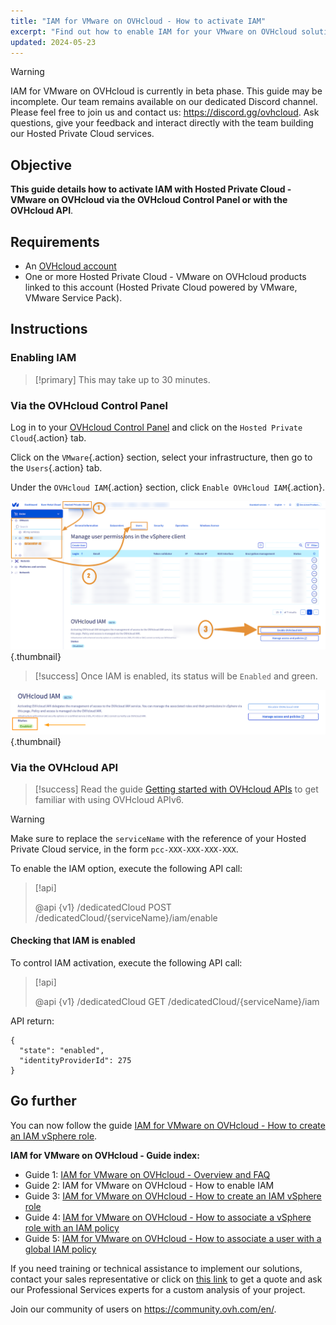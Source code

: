 ```yaml
---
title: "IAM for VMware on OVHcloud - How to activate IAM"
excerpt: "Find out how to enable IAM for your VMware on OVHcloud solution via the OVHcloud Control Panel or via the OVHcloud API"
updated: 2024-05-23
---
```


> [!warning]
> IAM for VMware on OVHcloud is currently in beta phase.
> This guide may be incomplete. Our team remains available on our dedicated Discord channel. Please feel free to join us and contact us: <https://discord.gg/ovhcloud>. Ask questions, give your feedback and interact directly with the team building our Hosted Private Cloud services.

## Objective

**This guide details how to activate IAM with Hosted Private Cloud - VMware on OVHcloud via the OVHcloud Control Panel or with the OVHcloud API**.

## Requirements

- An [OVHcloud account](/pages/account_and_service_management/account_information/ovhcloud-account-creation)
- One or more Hosted Private Cloud - VMware on OVHcloud products linked to this account (Hosted Private Cloud powered by VMware, VMware Service Pack).

## Instructions

### Enabling IAM

> [!primary]
> This may take up to 30 minutes.

### Via the OVHcloud Control Panel

Log in to your [OVHcloud Control Panel](/links/manager) and click on the `Hosted Private Cloud`{.action} tab.

Click on the `VMware`{.action} section, select your infrastructure, then go to the `Users`{.action} tab.

Under the `OVHcloud IAM`{.action} section, click `Enable OVHcloud IAM`{.action}.

![Enable IAM](images/iam_enable_2.png){.thumbnail}

> [!success]
> Once IAM is enabled, its status will be `Enabled` and green.

![Enable IAM](images/iam_enable_3.png){.thumbnail}

### Via the OVHcloud API

> [!success]
> Read the guide [Getting started with OVHcloud APIs](/pages/manage_and_operate/api/first-steps) to get familiar with using OVHcloud APIv6.

> [!warning]
> Make sure to replace the `serviceName` with the reference of your Hosted Private Cloud service, in the form `pcc-XXX-XXX-XXX-XXX`.

To enable the IAM option, execute the following API call:

> [!api]
>
> @api {v1} /dedicatedCloud POST /dedicatedCloud/{serviceName}/iam/enable
>

#### Checking that IAM is enabled

To control IAM activation, execute the following API call:

> [!api]
>
> @api {v1} /dedicatedCloud GET /dedicatedCloud/{serviceName}/iam
>

API return:

```shell
{
  "state": "enabled",
  "identityProviderId": 275
}
```

## Go further

You can now follow the guide [IAM for VMware on OVHcloud - How to create an IAM vSphere role](/pages/hosted_private_cloud/hosted_private_cloud_powered_by_vmware/vmware_iam_role).

**IAM for VMware on OVHcloud - Guide index:**

- Guide 1: [IAM for VMware on OVHcloud - Overview and FAQ](/pages/hosted_private_cloud/hosted_private_cloud_powered_by_vmware/vmware_iam_getting_started)
- Guide 2: IAM for VMware on OVHcloud - How to enable IAM
- Guide 3: [IAM for VMware on OVHcloud - How to create an IAM vSphere role](/pages/hosted_private_cloud/hosted_private_cloud_powered_by_vmware/vmware_iam_role)
- Guide 4: [IAM for VMware on OVHcloud - How to associate a vSphere role with an IAM policy](/pages/hosted_private_cloud/hosted_private_cloud_powered_by_vmware/vmware_iam_role_policy)
- Guide 5: [IAM for VMware on OVHcloud - How to associate a user with a global IAM policy](/pages/hosted_private_cloud/hosted_private_cloud_powered_by_vmware/vmware_iam_user_policy)

If you need training or technical assistance to implement our solutions, contact your sales representative or click on [this link](https://www.ovhcloud.com/en-ie/professional-services/) to get a quote and ask our Professional Services experts for a custom analysis of your project.

Join our community of users on <https://community.ovh.com/en/>.